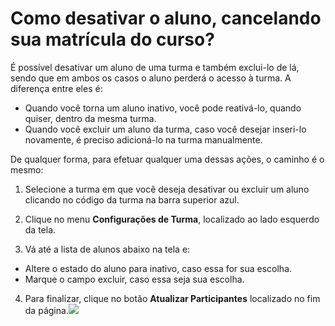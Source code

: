 # Como desativar o aluno, cancelando sua matrícula do curso?

É possível desativar um aluno de uma turma e também exclui-lo de lá, sendo que em ambos os casos o aluno perderá o acesso à turma. A diferença entre eles é:
  * Quando você torna um aluno inativo, você pode reativá-lo, quando quiser, dentro da mesma turma.
  * Quando você excluir um aluno da turma, caso você desejar inseri-lo novamente, é preciso adicioná-lo na turma manualmente.
 
De qualquer forma, para efetuar qualquer uma dessas ações, o caminho é o mesmo:

1. Selecione a turma em que você deseja desativar ou excluir um aluno clicando no código da turma na barra superior azul.

2. Clique no menu **Configurações de Turma**, localizado ao lado esquerdo da tela.

3. Vá até a lista de alunos abaixo na tela e:
  * Altere o estado do aluno para inativo, caso essa for sua escolha.
  * Marque o campo excluir, caso essa seja sua escolha.

4. Para finalizar, clique no botão **Atualizar Participantes** localizado no fim da página.![](https://raw.githubusercontent.com/mupi/readinweb-docs/master/images/remove-student.png)
